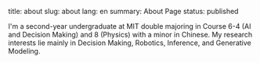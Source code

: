 title: about
slug: about
lang: en
summary: About Page
status: published

I'm a second-year undergraduate at MIT double majoring in Course 6-4 (AI and Decision Making) and 8 (Physics) with a minor in Chinese.
My research interests lie mainly in Decision Making, Robotics, Inference, and Generative Modeling.

